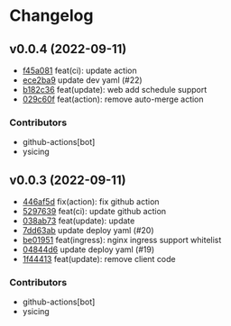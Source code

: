 # Changelog

## v0.0.4 (2022-09-11)

 * [f45a081](https://github.com/ysicing/cloudflow/commit/f45a08155e83bedc71f4c45b902ab459e3b45c8d) feat(ci): update action
 * [ece2ba9](https://github.com/ysicing/cloudflow/commit/ece2ba999d9007b4f802fde8b68c8a127886a6c5) update dev yaml (#22)
 * [b182c36](https://github.com/ysicing/cloudflow/commit/b182c364ea7797c46c54ae68c73c03f399ced41f) feat(update): web add schedule support
 * [029c60f](https://github.com/ysicing/cloudflow/commit/029c60fd44b39b63d4a07631dbf8d6b628c77091) feat(action): remove auto-merge action

### Contributors

 * github-actions[bot]
 * ysicing

## v0.0.3 (2022-09-11)

 * [446af5d](https://github.com/ysicing/cloudflow/commit/446af5dc6b2056b9fec099dbd722d8af257d8158) fix(action): fix github action
 * [5297639](https://github.com/ysicing/cloudflow/commit/5297639a87640893e7bad53437776eb2774c7ca7) feat(ci): update github action
 * [038ab73](https://github.com/ysicing/cloudflow/commit/038ab73465928c62261ce6389b91d93430801d92) feat(update): update
 * [7dd63ab](https://github.com/ysicing/cloudflow/commit/7dd63abced8e4d76f789c2bfcfece13c37ca11e2) update deploy yaml (#20)
 * [be01951](https://github.com/ysicing/cloudflow/commit/be01951662625f62173ee03c3d9564bfadd61232) feat(ingress): nginx ingress support whitelist
 * [04844d6](https://github.com/ysicing/cloudflow/commit/04844d6236d3fc7838c3fb5a8aafb5cd3e64d134) update deploy yaml (#19)
 * [1f44413](https://github.com/ysicing/cloudflow/commit/1f44413cd88c45d8c641ea28bd84a3ffd6bf1dde) feat(update): remove client code

### Contributors

 * github-actions[bot]
 * ysicing

